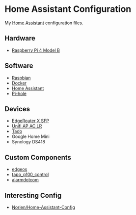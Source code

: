# Home Assistant Configuration

My [Home Assistant](https://home-assistant.io/) configuration files.

## Hardware

* [Raspberry Pi 4 Model B](https://www.raspberrypi.com/products/raspberry-pi-4-model-b/)

## Software

* [Raspbian](https://www.raspbian.org/)
* [Docker](https://www.docker.com/)
* [Home Assistant](https://home-assistant.io/)
* [Pi-hole](https://pi-hole.net/)

## Devices

* [EdgeRouter X SFP](https://www.ui.com/edgemax/edgerouter-x-sfp/)
* [Unifi AP AC LR](https://www.ui.com/unifi/unifi-ap-ac-lr/)
* [Tado](https://www.tado.com/gb-en)
* Google Home Mini
* Synology DS418

## Custom Components

* [edgeos](https://github.com/elad-bar/ha-edgeos)
* [tapo_p100_control](https://github.com/fishbigger/HomeAssistant-Tapo-P100-Control/)
* [alarmdotcom](https://github.com/uvjustin/alarmdotcom)

## Interesting Config

* [Norien/Home-Assistant-Config](https://github.com/Norien/Home-Assistant-Config/)
